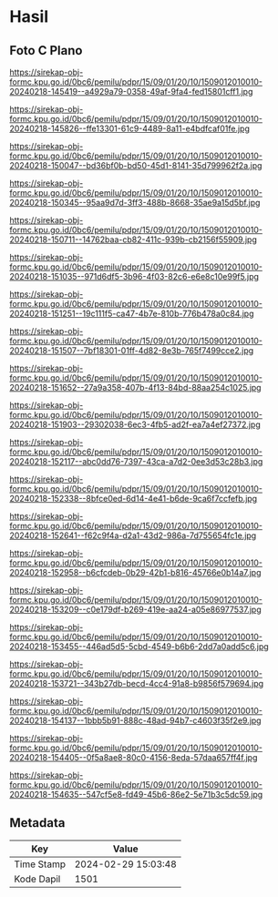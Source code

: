 # Hasil

## Foto C Plano

https://sirekap-obj-formc.kpu.go.id/0bc6/pemilu/pdpr/15/09/01/20/10/1509012010010-20240218-145419--a4929a79-0358-49af-9fa4-fed15801cff1.jpg

https://sirekap-obj-formc.kpu.go.id/0bc6/pemilu/pdpr/15/09/01/20/10/1509012010010-20240218-145826--ffe13301-61c9-4489-8a11-e4bdfcaf01fe.jpg

https://sirekap-obj-formc.kpu.go.id/0bc6/pemilu/pdpr/15/09/01/20/10/1509012010010-20240218-150047--bd36bf0b-bd50-45d1-8141-35d799962f2a.jpg

https://sirekap-obj-formc.kpu.go.id/0bc6/pemilu/pdpr/15/09/01/20/10/1509012010010-20240218-150345--95aa9d7d-3ff3-488b-8668-35ae9a15d5bf.jpg

https://sirekap-obj-formc.kpu.go.id/0bc6/pemilu/pdpr/15/09/01/20/10/1509012010010-20240218-150711--14762baa-cb82-411c-939b-cb2156f55909.jpg

https://sirekap-obj-formc.kpu.go.id/0bc6/pemilu/pdpr/15/09/01/20/10/1509012010010-20240218-151035--971d6df5-3b96-4f03-82c6-e6e8c10e99f5.jpg

https://sirekap-obj-formc.kpu.go.id/0bc6/pemilu/pdpr/15/09/01/20/10/1509012010010-20240218-151251--19c111f5-ca47-4b7e-810b-776b478a0c84.jpg

https://sirekap-obj-formc.kpu.go.id/0bc6/pemilu/pdpr/15/09/01/20/10/1509012010010-20240218-151507--7bf18301-01ff-4d82-8e3b-765f7499cce2.jpg

https://sirekap-obj-formc.kpu.go.id/0bc6/pemilu/pdpr/15/09/01/20/10/1509012010010-20240218-151652--27a9a358-407b-4f13-84bd-88aa254c1025.jpg

https://sirekap-obj-formc.kpu.go.id/0bc6/pemilu/pdpr/15/09/01/20/10/1509012010010-20240218-151903--29302038-6ec3-4fb5-ad2f-ea7a4ef27372.jpg

https://sirekap-obj-formc.kpu.go.id/0bc6/pemilu/pdpr/15/09/01/20/10/1509012010010-20240218-152117--abc0dd76-7397-43ca-a7d2-0ee3d53c28b3.jpg

https://sirekap-obj-formc.kpu.go.id/0bc6/pemilu/pdpr/15/09/01/20/10/1509012010010-20240218-152338--8bfce0ed-6d14-4e41-b6de-9ca6f7ccfefb.jpg

https://sirekap-obj-formc.kpu.go.id/0bc6/pemilu/pdpr/15/09/01/20/10/1509012010010-20240218-152641--f62c9f4a-d2a1-43d2-986a-7d755654fc1e.jpg

https://sirekap-obj-formc.kpu.go.id/0bc6/pemilu/pdpr/15/09/01/20/10/1509012010010-20240218-152958--b6cfcdeb-0b29-42b1-b816-45766e0b14a7.jpg

https://sirekap-obj-formc.kpu.go.id/0bc6/pemilu/pdpr/15/09/01/20/10/1509012010010-20240218-153209--c0e179df-b269-419e-aa24-a05e86977537.jpg

https://sirekap-obj-formc.kpu.go.id/0bc6/pemilu/pdpr/15/09/01/20/10/1509012010010-20240218-153455--446ad5d5-5cbd-4549-b6b6-2dd7a0add5c6.jpg

https://sirekap-obj-formc.kpu.go.id/0bc6/pemilu/pdpr/15/09/01/20/10/1509012010010-20240218-153721--343b27db-becd-4cc4-91a8-b9856f579694.jpg

https://sirekap-obj-formc.kpu.go.id/0bc6/pemilu/pdpr/15/09/01/20/10/1509012010010-20240218-154137--1bbb5b91-888c-48ad-94b7-c4603f35f2e9.jpg

https://sirekap-obj-formc.kpu.go.id/0bc6/pemilu/pdpr/15/09/01/20/10/1509012010010-20240218-154405--0f5a8ae8-80c0-4156-8eda-57daa657ff4f.jpg

https://sirekap-obj-formc.kpu.go.id/0bc6/pemilu/pdpr/15/09/01/20/10/1509012010010-20240218-154635--547cf5e8-fd49-45b6-86e2-5e71b3c5dc59.jpg


## Metadata

| Key        | Value               |
| ---------- | ------------------- |
| Time Stamp | 2024-02-29 15:03:48 |
| Kode Dapil | 1501                |



